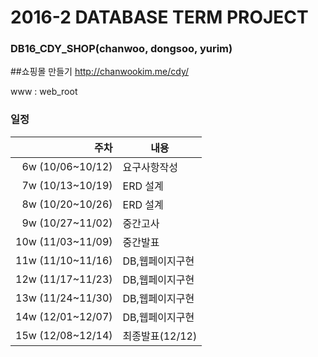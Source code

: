 # 2016-2 DATABASE TERM PROJECT
### DB16_CDY_SHOP(chanwoo, dongsoo, yurim)
##쇼핑몰 만들기
http://chanwookim.me/cdy/

www : web_root


### 일정
|주차|내용|
|---:|----|
|6w (10/06~10/12)|요구사항작성|
|7w (10/13~10/19)|ERD 설계|
|8w (10/20~10/26)|ERD 설계|
|9w (10/27~11/02)|중간고사|
|10w (11/03~11/09)|중간발표|
|11w (11/10~11/16)|DB,웹페이지구현|
|12w (11/17~11/23)|DB,웹페이지구현|
|13w (11/24~11/30)|DB,웹페이지구현|
|14w (12/01~12/07)|DB,웹페이지구현|
|15w (12/08~12/14)|최종발표(12/12)|

